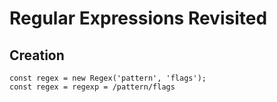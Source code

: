 #  Regular Expressions Revisited

## Creation

``` 
const regex = new Regex('pattern', 'flags');
const regex = regexp = /pattern/flags
```